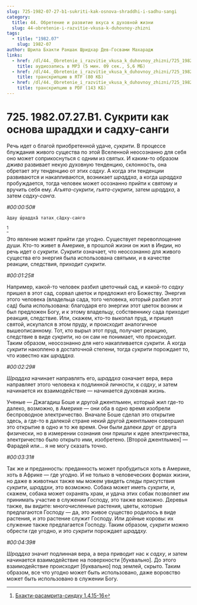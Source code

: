 ```yaml
---
slug: 725-1982-07-27-b1-sukriti-kak-osnova-shraddhi-i-sadhu-sangi
category:
  title: 44. Обретение и развитие вкуса к духовной жизни
  slug: 44-obretenie-i-razvitie-vkusa-k-duhovnoy-zhizni
tags:
  - title: "1982.07"
    slug: 1982-07
author: Шрила Бхакти Ракшак Шридхар Дев-Госвами Махарадж
links:
  - href: /dl/44._Obretenie_i_razvitie_vkusa_k_duhovnoy_zhizni/725_1982.07.27.B1_SridharMj_Sukriti_kak_osnova_shraddhi_i_sadhu-sangi.mp3
    title: аудиозапись в MP3 (5 мин. 09 сек., 5,6 МБ)
  - href: /dl/44._Obretenie_i_razvitie_vkusa_k_duhovnoy_zhizni/725_1982.07.27.B1_SridharMj_Sukriti_kak_osnova_shraddhi_i_sadhu-sangi.rtf
    title: транскрипцию в RTF (80 КБ)
  - href: /dl/44._Obretenie_i_razvitie_vkusa_k_duhovnoy_zhizni/725_1982.07.27.B1_SridharMj_Sukriti_kak_osnova_shraddhi_i_sadhu-sangi.pdf
    title: транскрипцию в PDF (143 КБ)
---
```


# 725. 1982.07.27.B1. Сукрити как основа шраддхи и садху-санги

Речь идет о благой приобретенной удаче, *сукрити*. В процессе блуждания живого существа по этой Вселенной неосознанно для себя оно может соприкоснуться с одним из святых. И каким-то образом *джива* развивает некую духовную тенденцию, склонность, она обретает эту тенденцию от этих *садху*. А когда эти тенденции развиваются и накапливаются, возникает *шраддха*, а когда *шраддха* пробуждается, тогда человек может осознанно прийти к святому и вручить себя ему. *Агьята-сукрити*, *гьята-сукрити*, затем *шраддха*, а затем *садху-санга.*

*#00:00:50#*

    а̄дау ш́раддха̄ татах̣ са̄дху-сан̇го
[^_ftn1]

Это явление может прийти где угодно. Существует перевоплощение души. Кто-то живет в Америке, в прошлой жизни он жил в Индии, но речь идет о *сукрити. Сукрити* означает, что неосознанно для живого существа его энергия была использована святыми, и в качестве реакции, следствия, приходит *сукрити*.

*#00:01:25#*

Например, какой-то человек разбил цветочный сад, и какой-то *садху* пришел в этот сад, сорвал цветок и предложил его Божеству. Энергия этого человека (владельца сада, того человека, который разбил этот сад) была использована: благодаря его энергии этот цветок возник и был предложен Богу, и к этому владельцу, собственнику сада приходит реакция, следствие. Или, скажем, кто-то выкопал пруд, и пришел святой, искупался в этом пруду, и происходит аналогичное вышеописанному. Тот, кто вырыл этот пруд, получает реакцию, следствие в виде *сукрити*, но он сам не понимает, что происходит. Таким образом, неосознанно для него накапливается *сукрити*. А когда *сукрити* накоплено в достаточной степени, тогда *сукрити* порождает то, что известно как *шраддха.*

*#00:02:29#*

*Шраддха* начинает направлять его, *шраддха* означает вера, вера направляет этого человека к подлинной личности, к *садху*, и затем начинается их взаимодействие — начинается духовная жизнь.

Ученые — Джагадиш Боше и другой джентльмен, который жил где-то далеко, возможно, в Америке — они оба в одно время изобрели беспроводное электричество. Вначале Боше сделал это открытие здесь, а где-то в далекой стране некий другой джентльмен совершил это открытие в одно и то же время. Они были далеки друг от друга физически, но в измерении сознания они пришли к идее электричества, электричество было открыто ими, изобретено. [Второй джентльмен] — Фарадей или… я не могу сказать точно.

*#00:03:31#*

Так же и преданность: преданность может пробудиться хоть в Америке, хоть в Африке — где угодно. И не только в человеческих формах жизни, но даже в животных также мы можем увидеть следы присутствия *сукрити*, *шраддхи*, это возможно. Собака может иметь *сукрити*, и, скажем, собака может охранять храм, и удача этих собак позволяет им принимать участие в служении Господу, это также возможно. Деревья также, вы видите: многочисленные растения, цветы, которые предлагаются Господу — да, это живое существо родилось в виде растения, и это растение служит Господу. Или дойные коровы: их служение также предлагается Господу. Таким образом, *сукрити* можно обрести где угодно, и это *сукрити* порождает *шраддху.*

*#00:04:39#*

*Шраддха* значит подлинная вера, а вера приводит нас к *садху*, и затем начинается взаимодействие на поверхности [буквально]. До этого взаимодействие происходит [буквально] под землей, скрыто. Таким образом, все что угодно может быть использовано, даже воровство может быть использовано в служении Богу.



[^_ftn1]: [Бхакти-расамрита-синдху 1.4.15-16](../notes/bhakti-rasamrita-sindhu/bhakti-rasamrita-sindhu-1-4-15-16.md)
